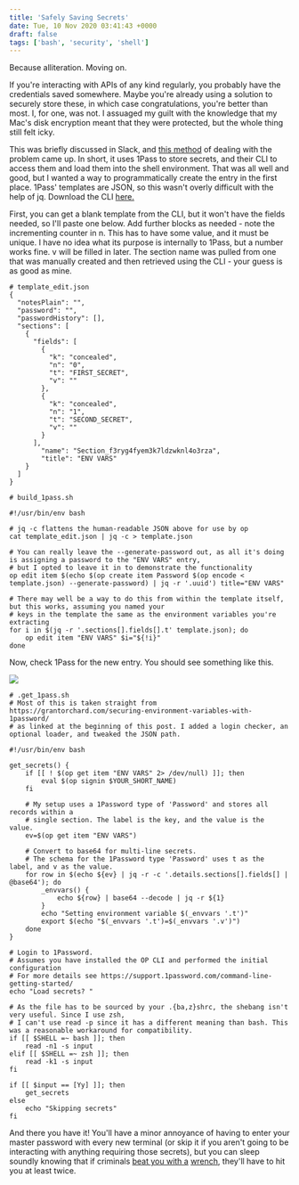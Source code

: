 ```yaml
---
title: 'Safely Saving Secrets'
date: Tue, 10 Nov 2020 03:41:43 +0000
draft: false
tags: ['bash', 'security', 'shell']
---
```


Because alliteration. Moving on.

If you're interacting with APIs of any kind regularly, you probably have the credentials saved somewhere. Maybe you're already using a solution to securely store these, in which case congratulations, you're better than most. I, for one, was not. I assuaged my guilt with the knowledge that my Mac's disk encryption meant that they were protected, but the whole thing still felt icky.

This was briefly discussed in Slack, and [this method](https://grantorchard.com/securing-environment-variables-with-1password/) of dealing with the problem came up. In short, it uses 1Pass to store secrets, and their CLI to access them and load them into the shell environment. That was all well and good, but I wanted a way to programmatically create the entry in the first place. 1Pass' templates are JSON, so this wasn't overly difficult with the help of jq. Download the CLI [here.](https://1password.com/downloads/command-line/)

First, you can get a blank template from the CLI, but it won't have the fields needed, so I'll paste one below. Add further blocks as needed - note the incrementing counter in n. This has to have some value, and it must be unique. I have no idea what its purpose is internally to 1Pass, but a number works fine. v will be filled in later. The section name was pulled from one that was manually created and then retrieved using the CLI - your guess is as good as mine.

```
# template_edit.json
{
  "notesPlain": "",
  "password": "",
  "passwordHistory": [],
  "sections": [
    {
      "fields": [
        {
          "k": "concealed",
          "n": "0",
          "t": "FIRST_SECRET",
          "v": ""
        },
        {
          "k": "concealed",
          "n": "1",
          "t": "SECOND_SECRET",
          "v": ""
        }
      ],
        "name": "Section_f3ryg4fyem3k7ldzwknl4o3rza",
        "title": "ENV VARS"
    }
  ]
}
```

```
# build_1pass.sh

#!/usr/bin/env bash

# jq -c flattens the human-readable JSON above for use by op
cat template_edit.json | jq -c > template.json

# You can really leave the --generate-password out, as all it's doing is assigning a password to the "ENV VARS" entry,
# but I opted to leave it in to demonstrate the functionality
op edit item $(echo $(op create item Password $(op encode < template.json) --generate-password) | jq -r '.uuid') title="ENV VARS"

# There may well be a way to do this from within the template itself, but this works, assuming you named your
# keys in the template the same as the environment variables you're extracting
for i in $(jq -r '.sections[].fields[].t' template.json); do
    op edit item "ENV VARS" $i="${!i}"
done
```

Now, check 1Pass for the new entry. You should see something like this.

![](/images/2020-11-10-safely-saving-secrets/0.png)

```
# .get_1pass.sh
# Most of this is taken straight from https://grantorchard.com/securing-environment-variables-with-1password/
# as linked at the beginning of this post. I added a login checker, an optional loader, and tweaked the JSON path.

#!/usr/bin/env bash

get_secrets() {
    if [[ ! $(op get item "ENV VARS" 2> /dev/null) ]]; then
        eval $(op signin $YOUR_SHORT_NAME)
    fi

    # My setup uses a 1Password type of 'Password' and stores all records within a
    # single section. The label is the key, and the value is the value.
    ev=$(op get item "ENV VARS")

    # Convert to base64 for multi-line secrets.
    # The schema for the 1Password type 'Password' uses t as the label, and v as the value.
    for row in $(echo ${ev} | jq -r -c '.details.sections[].fields[] | @base64'); do
        _envvars() {
            echo ${row} | base64 --decode | jq -r ${1}
        }
        echo "Setting environment variable $(_envvars '.t')"
        export $(echo "$(_envvars '.t')=$(_envvars '.v')")
    done
}

# Login to 1Password.
# Assumes you have installed the OP CLI and performed the initial configuration
# For more details see https://support.1password.com/command-line-getting-started/
echo "Load secrets? "

# As the file has to be sourced by your .{ba,z}shrc, the shebang isn't very useful. Since I use zsh,
# I can't use read -p since it has a different meaning than bash. This was a reasonable workaround for compatibility.
if [[ $SHELL =~ bash ]]; then
    read -n1 -s input
elif [[ $SHELL =~ zsh ]]; then
    read -k1 -s input
fi

if [[ $input == [Yy] ]]; then
    get_secrets
else
    echo "Skipping secrets"
fi
```

And there you have it! You'll have a minor annoyance of having to enter your master password with every new terminal (or skip it if you aren't going to be interacting with anything requiring those secrets), but you can sleep soundly knowing that if criminals [beat you with a](https://xkcd.com/538/) [wrench](https://xkcd.com/538/), they'll have to hit you at least twice.

